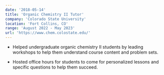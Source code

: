 ```yaml
---
date: '2018-05-14'
title: 'Organic Chemistry II Tutor'
company: 'Colorado State University'
location: 'Fort Collins, CO'
range: 'August 2022 - May 2023'
url: 'https://www.chem.colostate.edu/'
---
```


- Helped undergraduate organic chemistry II students by leading workshops to help them understand course content and problem sets.

- Hosted office hours for students to come for personalized lessons and specific questions to help them succeed.
